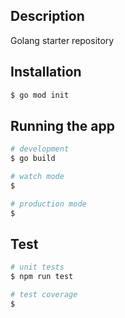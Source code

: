 ## Description

Golang starter repository

## Installation

```bash
$ go mod init
```

## Running the app

```bash
# development
$ go build

# watch mode
$ 

# production mode
$ 
```

## Test

```bash
# unit tests
$ npm run test

# test coverage
$ 
```